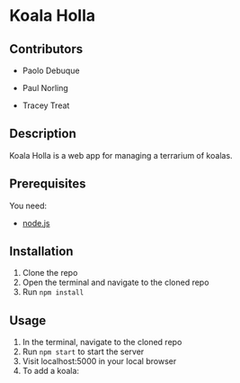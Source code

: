 # Koala Holla

Contributors
------------
* Paolo Debuque

* Paul Norling

* Tracey Treat


Description
-----------
Koala Holla is a web app for managing a terrarium of koalas.

Prerequisites
-------------
You need:
- [node.js](https://nodejs.org/en/download/)

Installation
------------
1) Clone the repo
2) Open the terminal and navigate to the cloned repo
3) Run `npm install`

Usage
-----

1) In the terminal, navigate to the cloned repo
2) Run `npm start` to start the server
3) Visit localhost:5000 in your local browser
4) To add a koala:




